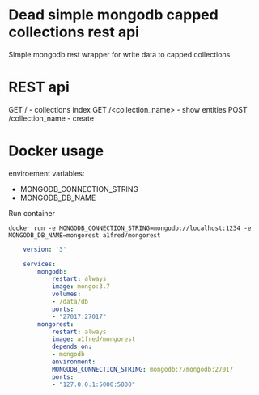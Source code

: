 # Dead simple mongodb capped collections rest api
Simple mongodb rest wrapper for write data to capped collections

# REST api
GET / - collections index
GET /<collection_name> - show entities
POST /collection_name - create

# Docker usage
enviroement variables:
* MONGODB_CONNECTION_STRING
* MONGODB_DB_NAME

Run container
```shell
docker run -e MONGODB_CONNECTION_STRING=mongodb://localhost:1234 -e MONGODB_DB_NAME=mongorest a1fred/mongorest
```

```yml
    version: '3'

    services:
        mongodb:
            restart: always
            image: mongo:3.7
            volumes:
            - /data/db
            ports:
            - "27017:27017"
        mongorest:
            restart: always
            image: a1fred/mongorest
            depends_on:
            - mongodb
            environment:
            MONGODB_CONNECTION_STRING: mongodb://mongodb:27017
            ports:
            - "127.0.0.1:5000:5000"
```
